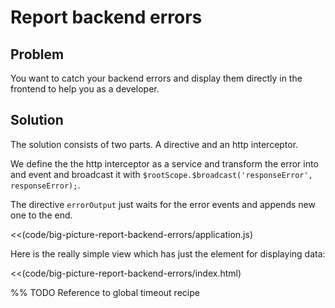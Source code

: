 # Report backend errors

## Problem

You want to catch your backend errors and display them directly in the frontend to help you as a developer.


## Solution

The solution consists of two parts. A directive and an http interceptor.

We define the the http interceptor as a service and transform the error into and event and broadcast it with `$rootScope.$broadcast('responseError', responseError);`.

The directive `errorOutput` just waits for the error events and appends new one to the end.

<<(code/big-picture-report-backend-errors/application.js)

Here is the really simple view which has just the element for displaying data:

<<(code/big-picture-report-backend-errors/index.html)


%% TODO Reference to global timeout recipe
